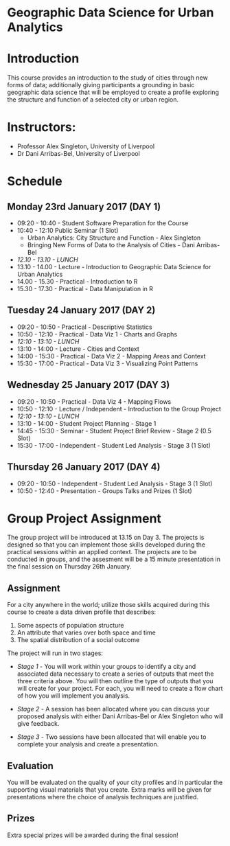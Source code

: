 # Geographic Data Science for Urban Analytics


# Introduction
This course provides an introduction to the study of cities through new forms of data; additionally giving participants a grounding in basic geographic data science that will be employed to create a profile exploring the structure and function of a selected city or urban region.

# Instructors:
* Professor Alex Singleton, University of Liverpool
* Dr Dani Arribas-Bel, University of Liverpool

# Schedule

## Monday 23rd January 2017 (DAY 1)
* 09:20 - 10:40 - Student Software Preparation for the Course
* 10:40 - 12:10 Public Seminar (1 Slot)
    * Urban Analytics: City Structure and Function - Alex Singleton
    * Bringing New Forms of Data to the Analysis of Cities - Dani Arribas-Bel
* _12.10 - 13.10 - LUNCH_
* 13.10 - 14.00 - Lecture - Introduction to Geographic Data Science for Urban Analytics
* 14.00 - 15.30 - Practical - Introduction to R
* 15.30 - 17.30 - Practical - Data Manipulation in R

## Tuesday 24 January 2017 (DAY 2)
* 09:20 - 10:50 - Practical - Descriptive Statistics
* 10:50 - 12:10 - Practical - Data Viz 1 - Charts and Graphs
* _12:10 - 13:10 - LUNCH_
* 13:10 - 14:00 - Lecture - Cities and Context
* 14:00 - 15:30 - Practical - Data Viz 2 - Mapping Areas and Context
* 15:30 - 17:00 - Practical - Data Viz 3 - Visualizing Point Patterns

## Wednesday 25 January 2017 (DAY 3)
* 09:20 - 10:50 - Practical - Data Viz 4 - Mapping Flows
* 10:50 - 12:10 - Lecture / Independent - Introduction to the Group Project
* _12:10 - 13:10 - LUNCH_
* 13:10 - 14:00 -  Student Project Planning - Stage 1
* 14:45 - 15:30 - Seminar - Student Project Brief Review - Stage 2 (0.5 Slot)
* 15:30 - 17:00 - Independent - Student Led Analysis - Stage 3 (1 Slot)

## Thursday 26 January 2017 (DAY 4)
* 09:20 - 10:50 - Independent - Student Led Analysis - Stage 3 (1 Slot)
* 10:50 - 12:40 - Presentation - Groups Talks and Prizes (1 Slot)

# Group Project Assignment

The group project will be introduced at 13.15 on Day 3. The projects is designed so that you can implement those skills developed during the practical sessions within an applied context. The projects are to be conducted in groups, and the assesment will be a 15 minute presentation in the final session on Thursday 26th January. 

## Assignment 

For a city anywhere in the world; utilize those skills acquired during this course to create a data driven profile that describes:

1. Some aspects of population structure
2. An attribute that varies over both space and time
3. The spatial distribution of a social outcome

The project will run in two stages:

* _Stage 1_ - You will work within your groups to identify a city and associated data necessary to create a series of outputs that meet the three criteria above. You will then outline the type of outputs that you will create for your project. For each, you will need to create a flow chart of how you will implement you analysis.

* _Stage 2_ - A session has been allocated where you can discuss your proposed analysis with either Dani Arribas-Bel or Alex Singleton who will give feedback.

* _Stage 3_ - Two sessions have been allocated that will enable you to complete your analysis and create a presentation.

## Evaluation

You will be evaluated on the quality of your city profiles and in particular the supporting visual materials that you create. Extra marks will be given for presentations where the choice of analysis techniques are justified.

## Prizes

Extra special prizes will be awarded during the final session!